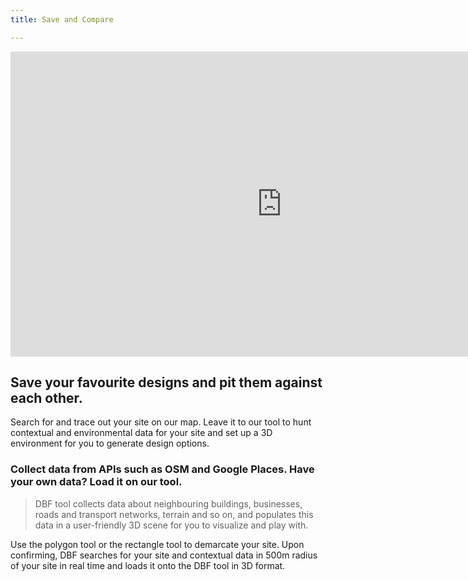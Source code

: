 ```yaml
---
title: Save and Compare

---
```

<iframe width="868" height="488" src="https://www.youtube.com/embed/S5MiBJ-s-PU" title="YouTube video player" frameborder="0" allow="accelerometer; autoplay; clipboard-write; encrypted-media; gyroscope; picture-in-picture" allowfullscreen></iframe>

## Save your favourite designs and pit them against each other.

Search for and trace out your site on our map. Leave it to our tool to hunt contextual and environmental data for your site and set up a 3D environment for you to generate design options.

### Collect data from APIs such as OSM and Google Places. Have your own data? Load it on our tool.

> DBF tool collects data about neighbouring buildings, businesses, roads and transport networks, terrain and so on, and populates this data in a user-friendly 3D scene for you to visualize and play with.

Use the polygon tool or the rectangle tool to demarcate your site. Upon confirming, DBF searches for your site and contextual data in 500m radius of your site in real time and loads it onto the DBF tool in 3D format.
